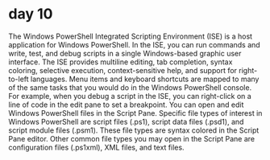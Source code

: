 # day 10

The Windows PowerShell Integrated Scripting Environment (ISE) is a host application for Windows PowerShell. In the ISE, you can run commands and write, test, and debug scripts in a single Windows-based graphic user interface. The ISE provides multiline editing, tab completion, syntax coloring, selective execution, context-sensitive help, and support for right-to-left languages. Menu items and keyboard shortcuts are mapped to many of the same tasks that you would do in the Windows PowerShell console. For example, when you debug a script in the ISE, you can right-click on a line of code in the edit pane to set a breakpoint.
You can open and edit Windows PowerShell files in the Script Pane. Specific file types of interest in Windows PowerShell are script files (.ps1), script data files (.psd1), and script module files (.psm1). These file types are syntax colored in the Script Pane editor. Other common file types you may open in the Script Pane are configuration files (.ps1xml), XML files, and text files.
